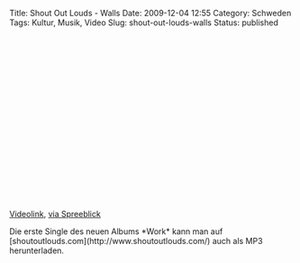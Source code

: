 Title: Shout Out Louds - Walls
Date: 2009-12-04 12:55
Category: Schweden
Tags: Kultur, Musik, Video
Slug: shout-out-louds-walls
Status: published

<p>
<object width="480" height="295">
<param name="movie" value="http://www.youtube-nocookie.com/v/C4egEHThqjQ&amp;hl=sv_SE&amp;fs=1&amp;"></param><param name="allowFullScreen" value="true"></param><param name="allowscriptaccess" value="always"></param>

<embed src="http://www.youtube-nocookie.com/v/C4egEHThqjQ&amp;hl=sv_SE&amp;fs=1&amp;" type="application/x-shockwave-flash" allowscriptaccess="always" allowfullscreen="true" width="480" height="295">
</embed>
</object>
  
[Videolink](http://www.youtube.com/watch?v=C4egEHThqjQ), [via
Spreeblick](http://www.spreeblick.com/2009/12/01/neues-von-den-shout-out-louds/)

</p>
Die erste Single des neuen Albums *Work* kann man auf
[shoutoutlouds.com](http://www.shoutoutlouds.com/) auch als MP3
herunterladen.

